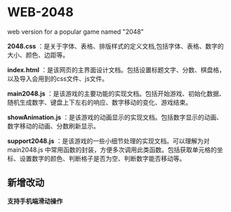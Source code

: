 # WEB-2048
web version for a popular game named "2048"

**2048.css** ：是关于字体、表格、排版样式的定义文档,包括字体、表格、数字的大小、颜色、边距等。

**index.html** ：是该网页的主界面设计文档。包括设置标题文字、分数、棋盘格，以及导入会用到的css文件、js文件。

**main2048.js** ：是该游戏的主要功能的实现文档。包括开始游戏、初始化数据、随机生成数字、键盘上下左右的响应、数字移动的变化、游戏结束。

**showAnimation.js** ：是该游戏的动画显示的实现文档。包括数字显示的动画、数字移动的动画、分数刷新显示。

**support2048.js** ：是该游戏的一些小细节处理的实现文档。可以理解为对 main2048.js 中常用函数的封装，方便多次调用此类函数。包括获取单元格的坐标、设置数字的颜色、判断格子是否为空、判断数字能否移动等。



## 新增改动
**支持手机端滑动操作**

